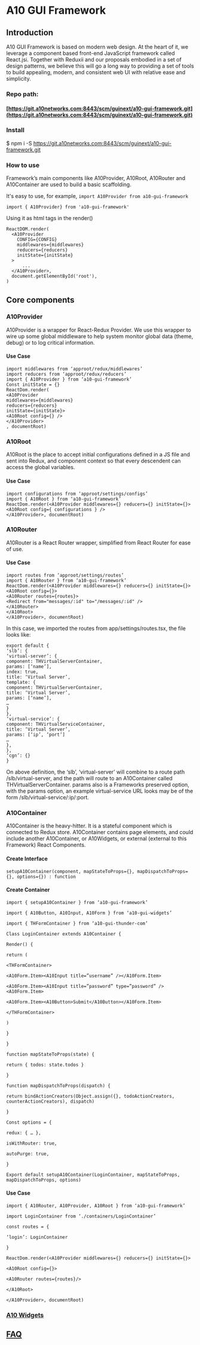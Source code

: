# A10 GUI Framework

## Introduction

A10 GUI Framework is based on modern web design. At the heart of it, we leverage a component based front-end JavaScript framework called React.jsi. Together with Reduxii and our proposals embodied in a set of design patterns, we believe this will go a long way to providing a set of tools to build appealing, modern, and consistent web UI with relative ease and simplicity.

### Repo path: 

#### [https://git.a10networks.com:8443/scm/guinext/a10-gui-framework.git](https://git.a10networks.com:8443/scm/guinext/a10-gui-framework.git)

### Install

$ npm i -S https://git.a10networks.com:8443/scm/guinext/a10-gui-framework.git

### How to use

 Framework’s main components like A10Provider, A10Root, A10Router and A10Container are used to build a basic scaffolding. 

It's easy to use, for example,  `import A10Provider from a10-gui-framework`

`import { A10Provider} from 'a10-gui-framework'`

Using it as html tags in the render\(\)

```text
ReactDOM.render(
  <A10Provider
    CONFIG={CONFIG}
    middlewares={middlewares}
    reducers={reducers}
    initState={initState}
  >
      ...
  </A10Provider>,
  document.getElementById('root'),
)
```



## Core components 

### A10Provider

 A10Provider is a wrapper for React-Redux Provider. We use this wrapper to wire up some global middleware to help system monitor global data \(theme, debug\) or to log critical information.

#### Use Case

```text
import middlewares from ‘approot/redux/middlewares’
import reducers from ‘approot/redux/reducers’
import { A10Provider } from ‘a10-gui-framework’
Const initState = {}
ReactDom.render(
<A10Provider
middlewares={middlewares}
reducers={reducers}
initState={initState}>
<A10Root config={} />
</A10Provider>
, documentRoot)
```

###  A10Root

A10Root is the place to accept initial configurations defined in a JS file and sent into Redux, and component context so that every descendent can access the global variables.

#### Use Case

```text
import configurations from ‘approot/settings/configs’
import { A10Root } from ‘a10-gui-framework’
ReactDom.render(<A10Provider middlewares={} reducers={} initState={}>
<A10Root config={ configurations } />
</A10Provider>, documentRoot)
```

###  A10Router

 A10Router is a React Router wrapper, simplified from React Router for ease of use.

#### Use Case

```text
import routes from ‘approot/settings/routes’
import { A10Router } from ‘a10-gui-framework’
ReactDom.render(<A10Provider middlewares={} reducers={} initState={}>
<A10Root config={}>
<A10Router routes={routes}>
<Redirect from="messages/:id" to="/messages/:id" />
</A10Router>
</A10Root>
</A10Provider>, documentRoot)
```

In this case, we imported the routes from app/settings/routes.tsx, the file looks like:

```text
export default {
‘slb’: {
‘virtual-server’: {
component: THVirtualServerContainer,
params: [‘name’],
index: true,
title: ‘Virtual Server’,
template: {
component: THVirtualServerContainer,
title: ‘Virtual Server’,
params: [‘name’],
…
}
},
‘virtual-service’: {
component: THVirtualServiceContainer,
title: ‘Virtual Server’,
params: [‘ip’, ‘port’]
…
},
},
‘cgn’: {}
}
```

 On above definition, the ‘slb’, ‘virtual-server’ will combine to a route path /slb/virtual-server, and the path will route to an A10Container called THVirtualServerContainer. params also is a Frameworks preserved option, with the params option, an example virtual-service URL looks may be of the form /slb/virtual-service/:ip/:port.

###  A10Container

 A10Container is the heavy-hitter. It is a stateful component which is connected to Redux store. A10Container contains page elements, and could include another A10Container, or A10Widgets, or external \(external to this Framework\) React Components.

####  Create Interface

```text
setupA10Container(component, mapStateToProps={}, mapDispatchToProps={}, options={}) : function
```

####  Create Container

```text
import { setupA10Container } from ‘a10-gui-framework’

import { A10Button, A10Input, A10Form } from ‘a10-gui-widgets’

import { THFormContainer } from ‘a10-gui-thunder-com’

Class LoginContainer extends A10Container {

Render() {

return (

<THFormContainer>

<A10Form.Item><A10Input title=”username” /></A10Form.Item>

<A10Form.Item><A10Input title=”password” type=”password” /><A10Form.Item>

<A10Form.Item><A10Button>Submit</A10Button></A10Form.Item>

</THFormContainer>

)

}

}

function mapStateToProps(state) {

return { todos: state.todos }

}

function mapDispatchToProps(dispatch) {

return bindActionCreators(Object.assign({}, todoActionCreators, counterActionCreators), dispatch)

}

Const options = {

redux: { … },

isWithRouter: true,

autoPurge: true,

}

Export default setupA10Container(LoginContainer, mapStateToProps, mapDispatchToProps, options)
```

####  Use Case

```text
import { A10Router, A10Provider, A10Root } from ‘a10-gui-framework’

import LoginContainer from ‘./containers/LoginContainer’

const routes = {

‘login’: LoginContainer

}

ReactDom.render(<A10Provider middlewares={} reducers={} initState={}>

<A10Root config={}>

<A10Router routes={routes}/>

</A10Root>

</A10Provider>, documentRoot)
```

###  [A10 Widgets](https://a10-gui.gitbook.io/ugf/~/drafts/-LTvZa0LwJLFk24sVZd1/primary/main-repositories/a10-gui-widgets)

## [FAQ](https://a10-gui.gitbook.io/ugf/faq/a10-gui-framework)

### 



